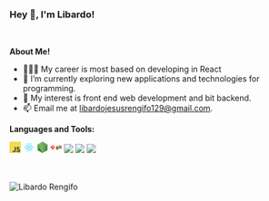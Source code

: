 <h3 title="Hey guy, are you smiling today?"> Hey 👋, I'm Libardo!</h3>
<br />

**About Me!**

- 👨🏽‍💻 My career is most based on developing in React
- 🌱 I’m currently exploring new applications and technologies for programming.
- 🤔 My interest is front end web development and bit backend.
- 📫 Email me at [libardojesusrengifo129@gmail.com](mailto:libardojesusrengifo129@gmail.com).


**Languages and Tools:**  


<img height="20" src="https://raw.githubusercontent.com/github/explore/80688e429a7d4ef2fca1e82350fe8e3517d3494d/topics/javascript/javascript.png"> <img height="20" src="https://raw.githubusercontent.com/github/explore/80688e429a7d4ef2fca1e82350fe8e3517d3494d/topics/react/react.png"> <img height="20" src="https://raw.githubusercontent.com/github/explore/80688e429a7d4ef2fca1e82350fe8e3517d3494d/topics/nodejs/nodejs.png"> <img height="20" src="https://raw.githubusercontent.com/github/explore/80688e429a7d4ef2fca1e82350fe8e3517d3494d/topics/git/git.png"> <img height="20" src="https://skillicons.dev/icons?i=express"> <img height="20" src="https://skillicons.dev/icons?i=sass"> <img height="20" src="https://skillicons.dev/icons?i=next">


<br />
<br />
<img width="400px" src="https://github-readme-streak-stats.herokuapp.com/?user=znareak&count_private=true&theme=radical" alt="Libardo Rengifo" />

